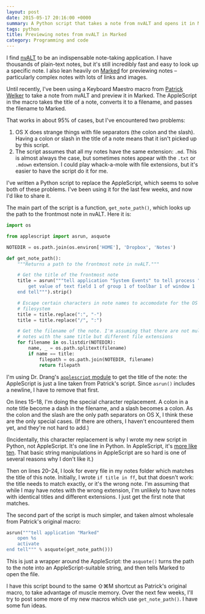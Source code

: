 ```yaml
---
layout: post
date: 2015-05-17 20:16:00 +0000
summary: A Python script that takes a note from nvALT and opens it in Marked.
tags: python
title: Previewing notes from nvALT in Marked
category: Programming and code
---
```


I find [nvALT][nv] to be an indispensable note-taking application. I have thousands of plain-text notes, but it's still incredibly fast and easy to look up a specific note. I also lean heavily on [Marked][marked] for previewing notes &ndash; particularly complex notes with lots of links and images.

Until recently, I've been using a Keyboard Maestro macro from [Patrick Welker][ink] to take a note from nvALT and preview it in Marked. The AppleScript in the macro takes the title of a note, converts it to a filename, and passes the filename to Marked.

That works in about 95% of cases, but I've encountered two problems:

1. OS X does strange things with file separators (the colon and the slash). Having a colon or slash in the title of a note means that it isn't picked up by this script.
2. The script assumes that all my notes have the same extension: `.md`. This is almost always the case, but sometimes notes appear with the `.txt` or `.mdown` extension. I could play whack-a-mole with file extensions, but it's easier to have the script do it for me.

I've written a Python script to replace the AppleScript, which seems to solve both of these problems. I've been using it for the last few weeks, and now I'd like to share it.

<!-- summary -->

The main part of the script is a function, `get_note_path()`, which looks up the path to the frontmost note in nvALT. Here it is:

```python
import os

from applescript import asrun, asquote

NOTEDIR = os.path.join(os.environ['HOME'], 'Dropbox', 'Notes')

def get_note_path():
    """Returns a path to the frontmost note in nvALT."""

    # Get the title of the frontmost note
    title = asrun("""tell application "System Events" to tell process "nvALT"
        get value of text field 1 of group 1 of toolbar 1 of window 1
    end tell""").strip()

    # Escape certain characters in note names to accomodate for the OS X
    # filesystem
    title = title.replace(":", "-")
    title = title.replace("/", ":")

    # Get the filename of the note. I'm assuming that there are not multiple
    # notes with the same title but different file extensions
    for filename in os.listdir(NOTEDIR):
        name, _ = os.path.splitext(filename)
        if name == title:
            filepath = os.path.join(NOTEDIR, filename)
            return filepath
```

I'm using Dr. Drang's [`applescript` module][drang] to get the title of the note: the AppleScript is just a line taken from Patrick's script. Since `asrun()` includes a newline, I have to remove that first.

On lines 15&ndash;18, I'm doing the special character replacement. A colon in a note title become a dash in the filename, and a slash becomes a colon. As the colon and the slash are the only path separators on OS X, I think these are the only special cases. (If there are others, I haven't encountered them yet, and they're not hard to add.)

(Incidentally, this character replacement is why I wrote my new script in Python, not AppleScript. It's one line in Python. In AppleScript, it's [more like ten][repl]. That basic string manipulations in AppleScript are so hard is one of several reasons why I don't like it.)

Then on lines 20&ndash;24, I look for every file in my notes folder which matches the title of this note. Initially, I wrote `if title in ff`, but that doesn't work: the title needs to match exactly, or it's the wrong note. I'm assuming that while I may have notes with the wrong extension, I'm unlikely to have notes with identical titles and different extensions. I just get the first note that matches.

The second part of the script is much simpler, and taken almost wholesale from Patrick's original macro:

```python
asrun("""tell application "Marked"
    open %s
    activate
end tell""" % asquote(get_note_path()))
```

This is just a wrapper around the AppleScript: the `asquote()` turns the path to the note into an AppleScript-suitable string, and then tells Marked to open the file.

I have this script bound to the same ⇧⌘M shortcut as Patrick's original macro, to take advantage of muscle memory. Over the next few weeks, I'll try to post some more of my new macros which use `get_note_path()`. I have some fun ideas.

[nv]:     http://brettterpstra.com/projects/nvalt/
[marked]: http://marked2app.com/
[ink]:    http://rocketink.net/2013/01/my-nvalt-setup.html
[drang]:  http://www.leancrew.com/all-this/2013/03/combining-python-and-applescript/
[repl]:   http://foolsworkshop.com/applescript/2008/05/an-applescript-replace-text-method/